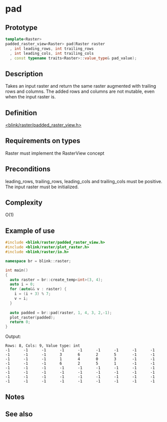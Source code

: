 # pad
## Prototype
```cpp
template<Raster>
padded_raster_view<Raster> pad(Raster raster
  , int leading_rows, int trailing_rows
  , int leading_cols, int trailing_cols
  , const typename traits<Raster>::value_type& pad_value);
```
  
## Description
Takes an input raster and return the same raster augmented with trailing rows and columns. The added rows and columns are not mutable, even when the input raster is. 

## Definition
[<blink/raster/padded_raster_view.h>](./../../include/blink/raster/padded_raster_view.h)

## Requirements on types
Raster must implement the RasterView concept

## Preconditions
leading_rows, trailing_rows, leading_cols and trailing_cols must be positive. The input raster must be initialized.

## Complexity
O(1)

## Example of use
```cpp//example_pad.cpp
#include <blink/raster/padded_raster_view.h>
#include <blink/raster/plot_raster.h>
#include <blink/raster/io.h>

namespace br = blink::raster;

int main()
{
  auto raster = br::create_temp<int>(3, 4);
  auto i = 0;
  for (auto&& v : raster) {
    i = (i + 3) % 7;
    v = i;
  }
  
  auto padded = br::pad(raster, 1, 4, 3, 2,-1);
  plot_raster(padded);
  return 0;
}
```

Output:
```
Rows: 8, Cols: 9, Value type: int
-1      -1      -1      -1      -1      -1      -1      -1      -1
-1      -1      -1      3       6       2       5       -1      -1
-1      -1      -1      1       4       0       3       -1      -1
-1      -1      -1      6       2       5       1       -1      -1
-1      -1      -1      -1      -1      -1      -1      -1      -1
-1      -1      -1      -1      -1      -1      -1      -1      -1
-1      -1      -1      -1      -1      -1      -1      -1      -1
-1      -1      -1      -1      -1      -1      -1      -1      -1
```

## Notes

## See also

